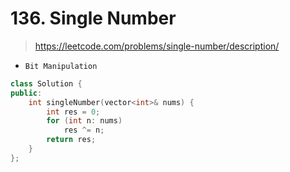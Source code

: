 # 136. Single Number
> https://leetcode.com/problems/single-number/description/

- `Bit Manipulation`

```cpp
class Solution {
public:
    int singleNumber(vector<int>& nums) {
        int res = 0;
        for (int n: nums)
            res ^= n;
        return res;
    }
};
```